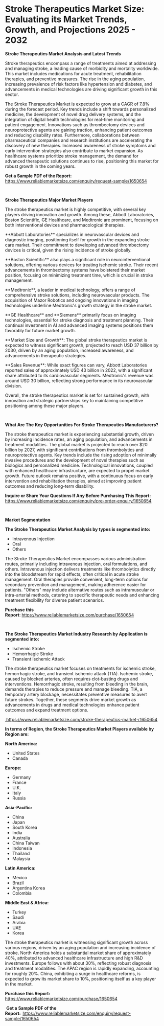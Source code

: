 <p><h1>Stroke Therapeutics Market Size: Evaluating its Market Trends, Growth, and Projections 2025 - 2032</h1></p><p><strong>Stroke Therapeutics Market Analysis and Latest Trends</strong></p>
<p><p>Stroke therapeutics encompass a range of treatments aimed at addressing and managing stroke, a leading cause of morbidity and mortality worldwide. This market includes medications for acute treatment, rehabilitation therapies, and preventive measures. The rise in the aging population, increasing prevalence of risk factors like hypertension and diabetes, and advancements in medical technologies are driving significant growth in this sector.</p><p>The Stroke Therapeutics Market is expected to grow at a CAGR of 7.8% during the forecast period. Key trends include a shift towards personalized medicine, the development of novel drug delivery systems, and the integration of digital health technologies for real-time monitoring and patient engagement. Innovations such as thrombectomy devices and neuroprotective agents are gaining traction, enhancing patient outcomes and reducing disability rates. Furthermore, collaborations between pharmaceutical companies and research institutions are accelerating the discovery of new therapies. Increased awareness of stroke symptoms and early intervention strategies also contribute to market expansion. As healthcare systems prioritize stroke management, the demand for advanced therapeutic solutions continues to rise, positioning this market for robust growth in the coming years.</p></p>
<p><strong>Get a Sample PDF of the Report:&nbsp;</strong> <a href="https://www.reliablemarketsize.com/enquiry/request-sample/1650654?utm_campaign=3127&utm_medium=2&utm_source=Github&utm_content=ia&utm_term=12042025&utm_id=stroke-therapeutics">https://www.reliablemarketsize.com/enquiry/request-sample/1650654</a></p>
<p>&nbsp;</p>
<p><strong>Stroke Therapeutics Major Market Players</strong></p>
<p><p>The stroke therapeutics market is highly competitive, with several key players driving innovation and growth. Among these, Abbott Laboratories, Boston Scientific, GE Healthcare, and Medtronic are prominent, focusing on both interventional devices and pharmacological therapies.</p><p>**Abbott Laboratories** specializes in neurovascular devices and diagnostic imaging, positioning itself for growth in the expanding stroke care market. Their commitment to developing advanced thrombectomy devices is critical, given the rising incidence of stroke globally. </p><p>**Boston Scientific** also plays a significant role in neurointerventional solutions, offering various devices for treating ischemic stroke. Their recent advancements in thrombectomy systems have bolstered their market position, focusing on minimizing treatment time, which is crucial in stroke management.</p><p>**Medtronic**, a leader in medical technology, offers a range of comprehensive stroke solutions, including neurovascular products. The acquisition of Mazor Robotics and ongoing innovations in imaging technologies underline Medtronic's growth strategy in the stroke market.</p><p>**GE Healthcare** and **Siemens** primarily focus on imaging technologies, essential for stroke diagnosis and treatment planning. Their continual investment in AI and advanced imaging systems positions them favorably for future market growth.</p><p>**Market Size and Growth**: The global stroke therapeutics market is expected to witness significant growth, projected to reach USD 37 billion by 2030, driven by an aging population, increased awareness, and advancements in therapeutic strategies.</p><p>**Sales Revenue**: While exact figures can vary, Abbott Laboratories reported sales of approximately USD 43 billion in 2022, with a significant share attributed to its cardiovascular segments. Medtronic's revenue was around USD 30 billion, reflecting strong performance in its neurovascular division.</p><p>Overall, the stroke therapeutics market is set for sustained growth, with innovation and strategic partnerships key to maintaining competitive positioning among these major players.</p></p>
<p>&nbsp;</p>
<p><strong>What Are The Key Opportunities For Stroke Therapeutics Manufacturers?</strong></p>
<p><p>The stroke therapeutics market is experiencing substantial growth, driven by increasing incidence rates, an aging population, and advancements in treatment modalities. The global market is projected to reach over $20 billion by 2027, with significant contributions from thrombolytics and neuroprotective agents. Key trends include the rising adoption of minimally invasive procedures and the development of novel therapies such as biologics and personalized medicine. Technological innovations, coupled with enhanced healthcare infrastructure, are expected to propel market growth. Future outlook remains positive, with a continuous focus on early intervention and rehabilitation therapies, aimed at improving patient outcomes and reducing long-term disability.</p></p>
<p><strong>Inquire or Share Your Questions If Any Before Purchasing This Report:</strong> <a href="https://www.reliablemarketsize.com/enquiry/pre-order-enquiry/1650654?utm_campaign=3127&utm_medium=2&utm_source=Github&utm_content=ia&utm_term=12042025&utm_id=stroke-therapeutics">https://www.reliablemarketsize.com/enquiry/pre-order-enquiry/1650654</a></p>
<p>&nbsp;</p>
<p><strong>Market Segmentation</strong></p>
<p><strong>The Stroke Therapeutics Market Analysis by types is segmented into:</strong></p>
<p><ul><li>Intravenous Injection</li><li>Oral</li><li>Others</li></ul></p>
<p><p>The Stroke Therapeutics Market encompasses various administration routes, primarily including intravenous injection, oral formulations, and others. Intravenous injection delivers treatments like thrombolytics directly into the bloodstream for rapid effects, often critical in acute stroke management. Oral therapies provide convenient, long-term options for secondary prevention and management, making adherence easier for patients. "Others" may include alternative routes such as intramuscular or intra-arterial methods, catering to specific therapeutic needs and enhancing treatment flexibility for diverse patient scenarios.</p></p>
<p><strong>Purchase this Report:&nbsp;</strong><a href="https://www.reliablemarketsize.com/purchase/1650654?utm_campaign=3127&utm_medium=2&utm_source=Github&utm_content=ia&utm_term=12042025&utm_id=stroke-therapeutics">https://www.reliablemarketsize.com/purchase/1650654</a></p>
<p>&nbsp;</p>
<p><strong>The Stroke Therapeutics Market Industry Research by Application is segmented into:</strong></p>
<p><ul><li>Ischemic Stroke</li><li>Hemorrhagic Stroke</li><li>Transient Ischemic Attack</li></ul></p>
<p><p>The stroke therapeutics market focuses on treatments for ischemic stroke, hemorrhagic stroke, and transient ischemic attack (TIA). Ischemic stroke, caused by blocked arteries, often requires clot-busting drugs and interventions. Hemorrhagic stroke, resulting from bleeding in the brain, demands therapies to reduce pressure and manage bleeding. TIA, a temporary artery blockage, necessitates preventive measures to avert future strokes. Together, these segments drive market growth as advancements in drugs and medical technologies enhance patient outcomes and expand treatment options.</p></p>
<p><a href="https://www.reliablemarketsize.com/stroke-therapeutics-market-r1650654?utm_campaign=3127&utm_medium=2&utm_source=Github&utm_content=ia&utm_term=12042025&utm_id=stroke-therapeutics">&nbsp;https://www.reliablemarketsize.com/stroke-therapeutics-market-r1650654</a></p>
<p><strong>In terms of Region, the Stroke Therapeutics Market Players available by Region are:</strong></p>
<p>
    <p> <strong> North America: </strong>
        <ul>
            <li>United States</li>
            <li>Canada</li>
        </ul>
        </p> 
    <p> <strong> Europe: </strong>
        <ul>
            <li>Germany</li>
            <li>France</li>
            <li>U.K.</li>
            <li>Italy</li>
            <li>Russia</li>
        </ul>
        </p> 
    <p> <strong> Asia-Pacific: </strong>
        <ul>
            <li>China</li>
            <li>Japan</li>
            <li>South Korea</li>
            <li>India</li>
            <li>Australia</li>
            <li>China Taiwan</li>
            <li>Indonesia</li>
            <li>Thailand</li>
            <li>Malaysia</li>
        </ul>
        </p> 
    <p> <strong> Latin America: </strong>
        <ul>
            <li>Mexico</li>
            <li>Brazil</li>
            <li>Argentina Korea</li>
            <li>Colombia</li>
        </ul>
        </p> 
    <p> <strong> Middle East & Africa: </strong>
        <ul>
            <li>Turkey</li>
            <li>Saudi</li>
            <li>Arabia</li>
            <li>UAE</li>
            <li>Korea</li>
        </ul>
    </p>
    </p>
<p><p>The stroke therapeutics market is witnessing significant growth across various regions, driven by an aging population and increasing incidence of stroke. North America holds a substantial market share of approximately 40%, attributed to advanced healthcare infrastructure and high R&D investments. Europe follows with about 30%, reflecting robust diagnosis and treatment modalities. The APAC region is rapidly expanding, accounting for roughly 20%. China, exhibiting a surge in healthcare reforms, is expected to grow its market share to 10%, positioning itself as a key player in the market.</p></p>
<p><strong>Purchase this Report: </strong><a href="https://www.reliablemarketsize.com/purchase/1650654?utm_campaign=3127&utm_medium=2&utm_source=Github&utm_content=ia&utm_term=12042025&utm_id=stroke-therapeutics">https://www.reliablemarketsize.com/purchase/1650654</a></p>
<p>&nbsp;<strong>Get a Sample PDF of the Report:&nbsp;&nbsp;</strong><a href="https://www.reliablemarketsize.com/enquiry/request-sample/1650654?utm_campaign=3127&utm_medium=2&utm_source=Github&utm_content=ia&utm_term=12042025&utm_id=stroke-therapeutics">https://www.reliablemarketsize.com/enquiry/request-sample/1650654</a></p>
<p><strong></strong></p>
<p><p></p><p></p><p></p></p>
